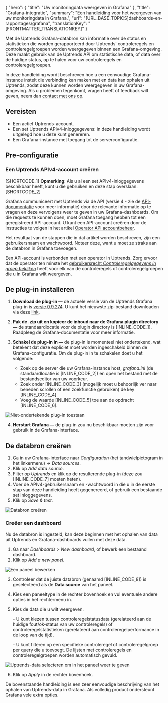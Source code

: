 {
  "hero": {
    "title": "Uw monitoringdata weergeven in Grafana"
  },
  "title": "Grafana-integratie",
  "summary": "Een handleiding voor het weergeven van uw monitoringdata in Grafana.",
  "url": "[URL_BASE_TOPICS]dashboards-en-rapportages/grafana",
  "translationKey": "[FRONTMATTER_TRANSLATIONKEY]"
}

Met de Uptrends Grafana-databron kan informatie over de status en statistieken die worden gerapporteerd door Uptrends’ controleregels en controleregelgroepen worden weergegeven binnen een Grafana-omgeving. Deze maakt gebruik van de Uptrends API om statistische data, of data over de huidige status, op te halen voor uw controleregels en controleregelgroepen. 

In deze handleiding wordt beschreven hoe u een eenvoudige Grafana-instance instelt die verbinding kan maken met en data kan ophalen uit Uptrends, zodat deze kunnen worden weergegeven in uw Grafana-omgeving. Als u problemen tegenkomt, vragen heeft of feedback wilt geven, neem dan [contact met ons op]([LINK_URL_1]). 

## Vereisten
- Een actief Uptrends-account.
- Een set Uptrends APIv4-inloggegevens: in deze handleiding wordt uitgelegd hoe u deze kunt genereren.
- Een Grafana-instance met toegang tot de serverconfiguratie.

## Pre-configuratie

### Een Uptrends APIv4-account creëren

[SHORTCODE_1] **Opmerking**: Als u al een set APIv4-inloggegevens beschikbaar heeft, kunt u die gebruiken en deze stap overslaan. [SHORTCODE_2]

Grafana communiceert met Uptrends via de API (versie 4 - zie de [API-documentatie]([LINK_URL_2]) voor meer informatie) door de relevante informatie op te vragen en deze vervolgens weer te geven in uw Grafana-dashboards. Om die requests te kunnen doen, moet Grafana toegang hebben tot een geregistreerd API-account. U kunt een API-account creëren door de instructies te volgen in het artikel [Operator API accountbeheer]([LINK_URL_3]).

Het resultaat van de stappen die in dat artikel worden beschreven, zijn een gebruikersnaam en wachtwoord. Noteer deze, want u moet ze straks aan de databron in Grafana toevoegen. 

Een API-account is verbonden met een operator in Uptrends. Zorg ervoor dat de operator ten minste het [gebruikersrecht *Controleregelgegevens in groep bekijken*]([LINK_URL_4]) heeft voor elk van de controleregels of controleregelgroepen die u in Grafana wilt weergeven. 

## De plug-in installeren

1. **Download de plug-in —** de actuele versie van de Uptrends Grafana plug-in is [versie 0.9.274]([LINK_URL_5]). U kunt het nieuwste zip-bestand downloaden via deze [link]([LINK_URL_6]).
2. **Pak de .zip uit en kopieer de inhoud naar de Grafana plugin directory —** de standaardlocatie voor de plugin directory is [INLINE_CODE_1]. Raadpleeg de Grafana-documentatie voor meer informatie.
3. **Schakel de plug-in in —** de plug-in is momenteel niet ondertekend, wat betekent dat deze expliciet moet worden ingeschakeld binnen de Grafana-configuratie. Om de plug-in in te schakelen doet u het volgende:

    - Zoek op de server die uw Grafana-instance host, *grafana.ini* (de standaardlocatie is [INLINE_CODE_2]) en open het bestand met de bestandseditor van uw voorkeur.
    - Zoek onder [INLINE_CODE_3] (mogelijk moet u behoorlijk ver naar beneden scrollen of een zoekfunctie gebruiken) de key [INLINE_CODE_4]. 
    - Voeg de waarde [INLINE_CODE_5] toe aan de opdracht [INLINE_CODE_6].

![Niet-ondertekende plug-in toestaan]([LINK_URL_7])

4. **Herstart Grafana —** de plug-in zou nu beschikbaar moeten zijn voor gebruik in de Grafana-interface.

## De databron creëren
1. Ga in uw Grafana-interface naar _Configuration_ (het tandwielpictogram in het linkermenu) -> _Data sources_.
2. Klik op _Add data source_.
3. Filter op _Uptrends_ en klik op de resulterende plug-in (deze zou [INLINE_CODE_7] moeten heten).
4. Voer de APIv4-gebruikersnaam en -wachtwoord in die u in de eerste stap van deze handleiding heeft gegenereerd, of gebruik een bestaande set inloggegevens.
5. Klik op _Save & test_.

![Databron creëren]([LINK_URL_8])

### Creëer een dashboard

Nu de databron is ingesteld, kan deze beginnen met het ophalen van data uit Uptrends en Grafana-dashboards vullen met deze data. 

1. Ga naar *Dashboards > New dashboard*, of bewerk een bestaand dashboard.
2. Klik op *Add a new panel*.

![Een paneel bewerken]([LINK_URL_9])

3. Controleer dat de juiste databron (genaamd [INLINE_CODE_8]) is geselecteerd als de **Data source** van het paneel.
4. Kies een paneeltype in de rechter bovenhoek en vul eventuele andere opties in het rechtermenu in.
5. Kies de data die u wilt weergeven. 

    \- U kunt kiezen tussen controleregelstatusdata (gerelateerd aan de huidige fout/ok-status van uw controleregels) of controleregelstatistieken (gerelateerd aan controleregelperformance in de loop van de tijd).

    \- U kunt filteren op een specifieke controleregel of controleregelgroep per query die u toevoegt. De lijsten met controleregels en controleregelgroepen worden automatisch gevuld. 

  ![Uptrends-data selecteren om in het paneel weer te geven]([LINK_URL_10])

6. Klik op *Apply* in de rechter bovenhoek. 

De bovenstaande handleiding is een zeer eenvoudige beschrijving van het ophalen van Uptrends-data in Grafana. Als volledig product ondersteunt Grafana vele extra opties.
